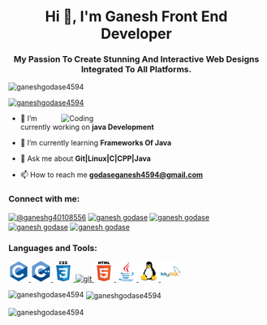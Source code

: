 <h1 align="center">Hi 👋, I'm Ganesh Front End Developer</h1>
<h3 align="center">My Passion To Create Stunning And Interactive Web Designs Integrated To All Platforms.</h3>

<p align="left"> <img src="https://komarev.com/ghpvc/?username=ganeshgodase4594&label=Profile%20views&color=0e75b6&style=flat" alt="ganeshgodase4594" /> </p>

<p align="left"> <a href="https://github.com/ryo-ma/github-profile-trophy"><img src="https://github-profile-trophy.vercel.app/?username=ganeshgodase4594" alt="ganeshgodase4594" /></a> </p>

<img align="right" alt="Coding" width="400" src="https://media.tenor.com/zzntm2_9B3gAAAAC/hacker.gif">

- 🔭 I’m currently working on **java Development**

- 🌱 I’m currently learning **Frameworks Of Java**

- 💬 Ask me about **Git|Linux|C|CPP|Java**

- 📫 How to reach me **godaseganesh4594@gmail.com**

<h3 align="left">Connect with me:</h3>
<p align="left">
<a href="https://twitter.com/@ganeshg40108556" target="blank"><img align="center" src="https://raw.githubusercontent.com/rahuldkjain/github-profile-readme-generator/master/src/images/icons/Social/twitter.svg" alt="@ganeshg40108556" height="30" width="40" /></a>
<a href="https://linkedin.com/in/ganesh godase" target="blank"><img align="center" src="https://raw.githubusercontent.com/rahuldkjain/github-profile-readme-generator/master/src/images/icons/Social/linked-in-alt.svg" alt="ganesh godase" height="30" width="40" /></a>
<a href="https://fb.com/ganesh godase" target="blank"><img align="center" src="https://raw.githubusercontent.com/rahuldkjain/github-profile-readme-generator/master/src/images/icons/Social/facebook.svg" alt="ganesh godase" height="30" width="40" /></a>
<a href="https://www.hackerrank.com/ganesh godase" target="blank"><img align="center" src="https://raw.githubusercontent.com/rahuldkjain/github-profile-readme-generator/master/src/images/icons/Social/hackerrank.svg" alt="ganesh godase" height="30" width="40" /></a>
<a href="https://www.leetcode.com/ganesh godase" target="blank"><img align="center" src="https://raw.githubusercontent.com/rahuldkjain/github-profile-readme-generator/master/src/images/icons/Social/leet-code.svg" alt="ganesh godase" height="30" width="40" /></a>
</p>

<h3 align="left">Languages and Tools:</h3>
<p align="left"> <a href="https://www.cprogramming.com/" target="_blank" rel="noreferrer"> <img src="https://raw.githubusercontent.com/devicons/devicon/master/icons/c/c-original.svg" alt="c" width="40" height="40"/> </a> <a href="https://www.w3schools.com/cpp/" target="_blank" rel="noreferrer"> <img src="https://raw.githubusercontent.com/devicons/devicon/master/icons/cplusplus/cplusplus-original.svg" alt="cplusplus" width="40" height="40"/> </a> <a href="https://www.w3schools.com/css/" target="_blank" rel="noreferrer"> <img src="https://raw.githubusercontent.com/devicons/devicon/master/icons/css3/css3-original-wordmark.svg" alt="css3" width="40" height="40"/> </a> <a href="https://git-scm.com/" target="_blank" rel="noreferrer"> <img src="https://www.vectorlogo.zone/logos/git-scm/git-scm-icon.svg" alt="git" width="40" height="40"/> </a> <a href="https://www.w3.org/html/" target="_blank" rel="noreferrer"> <img src="https://raw.githubusercontent.com/devicons/devicon/master/icons/html5/html5-original-wordmark.svg" alt="html5" width="40" height="40"/> </a> <a href="https://www.java.com" target="_blank" rel="noreferrer"> <img src="https://raw.githubusercontent.com/devicons/devicon/master/icons/java/java-original.svg" alt="java" width="40" height="40"/> </a> <a href="https://www.linux.org/" target="_blank" rel="noreferrer"> <img src="https://raw.githubusercontent.com/devicons/devicon/master/icons/linux/linux-original.svg" alt="linux" width="40" height="40"/> </a> <a href="https://www.mysql.com/" target="_blank" rel="noreferrer"> <img src="https://raw.githubusercontent.com/devicons/devicon/master/icons/mysql/mysql-original-wordmark.svg" alt="mysql" width="40" height="40"/> </a> </p>

<p><img align="left" src="https://github-readme-stats.vercel.app/api/top-langs?username=ganeshgodase4594&show_icons=true&locale=en&layout=compact" alt="ganeshgodase4594" /></p>

<p>&nbsp;<img align="center" src="https://github-readme-stats.vercel.app/api?username=ganeshgodase4594&show_icons=true&locale=en" alt="ganeshgodase4594" /></p>

<p><img align="center" src="https://github-readme-streak-stats.herokuapp.com/?user=ganeshgodase4594&" alt="ganeshgodase4594" /></p>
